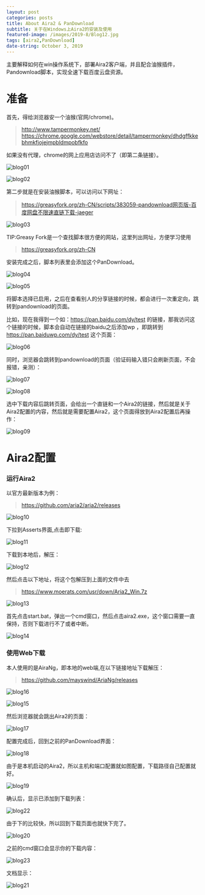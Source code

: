 ```yaml
---
layout: post
categories: posts
title: About Aira2 & PanDownload
subtitle: 关于在Windows上Aira2的安装及使用
featured-image: /images/2019-8/Blog12.jpg
tags: [aira2,PanDownload]
date-string: October 3, 2019
---
```


主要解释如何在win操作系统下，部署Aira2客户端，并且配合油猴插件，Pandownload脚本，实现全速下载百度云盘资源。

# 准备

首先，得给浏览器安一个油猴(官网/chrome)。
>http://www.tampermonkey.net/
>https://chrome.google.com/webstore/detail/tampermonkey/dhdgffkkebhmkfjojejmpbldmpobfkfo

如果没有代理，chrome的网上应用店访问不了（即第二条链接）。

![blog01](/images/2019-10-03/blog01.png)

![blog02](/images/2019-10-03/blog02.png)


第二步就是在安装油猴脚本，可以访问以下网址：

>https://greasyfork.org/zh-CN/scripts/383059-pandownload网页版-百度网盘不限速直链下载-jaeger

![blog03](/images/2019-10-03/blog03.png)

TIP:Greasy Fork是一个查找脚本很方便的网站，这里列出网址，方便学习使用

>https://greasyfork.org/zh-CN

安装完成之后，脚本列表里会添加这个PanDownload。

![blog04](/images/2019-10-03/blog04.png)

![blog05](/images/2019-10-03/blog05.png)


将脚本选择已启用，之后在查看别人的分享链接的时候，都会进行一次重定向，跳转到pandownload的页面。

比如，现在我得到一个如：https://pan.baidu.com/dy/test 的链接，那我访问这个链接的时候，脚本会自动在链接的baidu之后添加wp ，即跳转到 https://pan.baiduwp.com/dy/test 这个页面：

![blog06](/images/2019-10-03/blog06.png)

同时，浏览器会跳转到pandownload的页面（验证码输入错只会刷新页面，不会报错，亲测）：

![blog07](/images/2019-10-03/blog07.png)

![blog08](/images/2019-10-03/blog08.png)

选中下载内容后跳转页面，会给出一个直链和一个Aira2的链接，然后就是关于Aira2配置的内容，然后就是需要配置Aira2，这个页面得放到Aira2配置后再操作：

![blog09](/images/2019-10-03/blog09.png)

# Aira2配置

### 运行Aira2
以官方最新版本为例：
>https://github.com/aria2/aria2/releases

![blog10](/images/2019-10-03/blog10.png)

下拉到Asserts界面,点击即下载:

![blog11](/images/2019-10-03/blog11.png)

下载到本地后，解压：

![blog12](/images/2019-10-03/blog12.png)

然后点击以下地址，将这个包解压到上面的文件中去

>https://www.moerats.com/usr/down/Aria2_Win.7z

![blog13](/images/2019-10-03/blog13.png)

首先点击start.bat，弹出一个cmd窗口，然后点击aira2.exe，这个窗口需要一直保持，否则下载进行不了或者中断。

![blog14](/images/2019-10-03/blog14.png)

### 使用Web下载

本人使用的是AiraNg，即本地的web端,在以下链接地址下载解压：

>https://github.com/mayswind/AriaNg/releases

![blog16](/images/2019-10-03/blog16.png)

![blog15](/images/2019-10-03/blog15.png)

然后浏览器就会跳出Aira2的页面：

![blog17](/images/2019-10-03/blog17.png)

配置完成后，回到之前的PanDownload界面：

![blog18](/images/2019-10-03/blog18.png)

由于是本机启动的Aira2，所以主机和端口配置就如图配置，下载路径自己配置就好。

![blog19](/images/2019-10-03/blog19.png)

确认后，显示已添加到下载列表：

![blog22](/images/2019-10-03/blog22.png)

由于下的比较快，所以回到下载页面也就快下完了。

![blog20](/images/2019-10-03/blog20.png)

之前的cmd窗口会显示你的下载内容：

![blog23](/images/2019-10-03/blog23.png)

文档显示：

![blog21](/images/2019-10-03/blog21.png)

